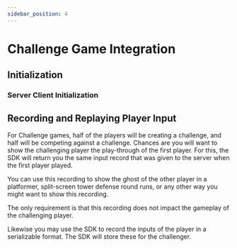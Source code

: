 ```yaml
---
sidebar_position: 4
---
```


# Challenge Game Integration

## Initialization

### Server Client Initialization


## Recording and Replaying Player Input

For Challenge games, half of the players will be creating a challenge, and half will be competing against a challenge. Chances are you will want to show the challenging player the play-through of the first player. For this, the SDK will return you the same input record that was given to the server when the first player played.

You can use this recording to show the ghost of the other player in a platformer, split-screen tower defense round runs, or any other way you might want to show this recording.

The only requirement is that this recording does not impact the gameplay of the challenging player.

Likewise you may use the SDK to record the inputs of the player in a serializable format. The SDK will store these for the challenger.
